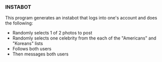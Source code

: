 ### INSTABOT

This program generates an instabot that logs into one's account and does the following:
- Randomly selects 1 of 2 photos to post
- Randomly selects one celebrity from the each of the "Americans" and "Koreans" lists
- Follows both users
- Then messages both users

